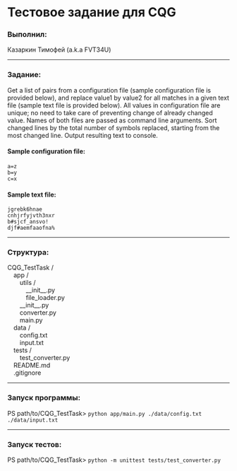 <h1>Тестовое задание для CQG</h1>
<h3>Выполнил:</h3>
Казаркин Тимофей (a.k.a FVT34U)
<hr>

<h3>Задание:</h3>
Get a list of pairs from a configuration file (sample configuration file is provided below), and replace value1 by value2 for all matches in a given text file (sample text file is provided below). All values in configuration file are unique; no need to take care of preventing change of already changed value. Names of both files are passed as command line arguments. Sort changed lines by the total number of symbols replaced, starting from the most changed line. Output resulting text to console.

<h4>Sample configuration file:</h4>

```
a=z
b=y
c=x
```

<h4>Sample text file:</h4>

```
jgrebk6hnae
cnhjrfyjvth3nxr
b#sjcf_ansvo!
djf#aemfaaofna%
```

<hr>

<h3>Структура:</h3>
CQG_TestTask /
<br>&emsp;app /
<br>&emsp;&emsp;utils /
<br>&emsp;&emsp;&emsp;__init__.py
<br>&emsp;&emsp;&emsp;file_loader.py
<br>&emsp;&emsp;__init__.py
<br>&emsp;&emsp;converter.py
<br>&emsp;&emsp;main.py
<br>&emsp;data /
<br>&emsp;&emsp;config.txt
<br>&emsp;&emsp;input.txt
<br>&emsp;tests /
<br>&emsp;&emsp;test_converter.py
<br>&emsp;README.md
<br>&emsp;.gitignore

<hr>

<h3>Запуск программы:</h3>

PS path/to/CQG_TestTask> ```python app/main.py ./data/config.txt ./data/input.txt```

<hr>

<h3>Запуск тестов:</h3>

PS path/to/CQG_TestTask> ```python -m unittest tests/test_converter.py```